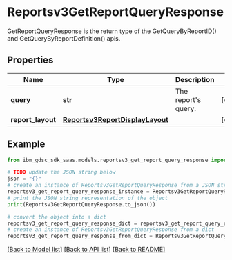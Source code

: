 # Reportsv3GetReportQueryResponse

GetReportQueryResponse is the return type of the GetQueryByReportID() and GetQueryByReportDefinition() apis.

## Properties

Name | Type | Description | Notes
------------ | ------------- | ------------- | -------------
**query** | **str** | The report&#39;s query. | [optional] 
**report_layout** | [**Reportsv3ReportDisplayLayout**](Reportsv3ReportDisplayLayout.md) |  | [optional] 

## Example

```python
from ibm_gdsc_sdk_saas.models.reportsv3_get_report_query_response import Reportsv3GetReportQueryResponse

# TODO update the JSON string below
json = "{}"
# create an instance of Reportsv3GetReportQueryResponse from a JSON string
reportsv3_get_report_query_response_instance = Reportsv3GetReportQueryResponse.from_json(json)
# print the JSON string representation of the object
print(Reportsv3GetReportQueryResponse.to_json())

# convert the object into a dict
reportsv3_get_report_query_response_dict = reportsv3_get_report_query_response_instance.to_dict()
# create an instance of Reportsv3GetReportQueryResponse from a dict
reportsv3_get_report_query_response_from_dict = Reportsv3GetReportQueryResponse.from_dict(reportsv3_get_report_query_response_dict)
```
[[Back to Model list]](../README.md#documentation-for-models) [[Back to API list]](../README.md#documentation-for-api-endpoints) [[Back to README]](../README.md)


